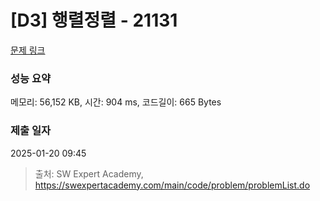 # [D3] 행렬정렬 - 21131 

[문제 링크](https://swexpertacademy.com/main/code/problem/problemDetail.do?contestProbId=AZCQ28pKbaQDFAUC) 

### 성능 요약

메모리: 56,152 KB, 시간: 904 ms, 코드길이: 665 Bytes

### 제출 일자

2025-01-20 09:45



> 출처: SW Expert Academy, https://swexpertacademy.com/main/code/problem/problemList.do
